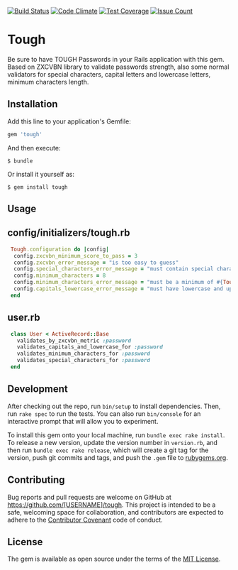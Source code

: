 [![Build Status](https://travis-ci.org/cdeliens/tough.svg?branch=master)](https://travis-ci.org/cdeliens/tough)
[![Code Climate](https://codeclimate.com/github/cdeliens/tough/badges/gpa.svg)](https://codeclimate.com/github/cdeliens/tough)
[![Test Coverage](https://codeclimate.com/github/cdeliens/tough/badges/coverage.svg)](https://codeclimate.com/github/cdeliens/tough/coverage)
[![Issue Count](https://codeclimate.com/github/cdeliens/tough/badges/issue_count.svg)](https://codeclimate.com/github/cdeliens/tough)

# Tough

Be sure to have TOUGH Passwords in your Rails application with this gem. Based on ZXCVBN library to validate passwords strength, also some normal validators for special characters, capital letters and lowercase letters, minimum characters length.

## Installation

Add this line to your application's Gemfile:

```ruby
gem 'tough'
```

And then execute:

    $ bundle

Or install it yourself as:

    $ gem install tough

## Usage
## config/initializers/tough.rb
```ruby
 Tough.configuration do |config|
  config.zxcvbn_minimum_score_to_pass = 3
  config.zxcvbn_error_message = "is too easy to guess"
  config.special_characters_error_message = "must contain special characters"
  config.minimum_characters = 8
  config.minimum_characters_error_message = "must be a minimum of #{Tough.minimum_characters} characters long"
  config.capitals_lowercase_error_message = "must have lowercase and uppercase letters"
 end
```
## user.rb
```ruby
 class User < ActiveRecord::Base
   validates_by_zxcvbn_metric :password
   validates_capitals_and_lowercase_for :password
   validates_minimum_characters_for :password
   validates_special_characters_for :password
 end
```
## Development

After checking out the repo, run `bin/setup` to install dependencies. Then, run `rake spec` to run the tests. You can also run `bin/console` for an interactive prompt that will allow you to experiment.

To install this gem onto your local machine, run `bundle exec rake install`. To release a new version, update the version number in `version.rb`, and then run `bundle exec rake release`, which will create a git tag for the version, push git commits and tags, and push the `.gem` file to [rubygems.org](https://rubygems.org).

## Contributing

Bug reports and pull requests are welcome on GitHub at https://github.com/[USERNAME]/tough. This project is intended to be a safe, welcoming space for collaboration, and contributors are expected to adhere to the [Contributor Covenant](http://contributor-covenant.org) code of conduct.


## License

The gem is available as open source under the terms of the [MIT License](http://opensource.org/licenses/MIT).
